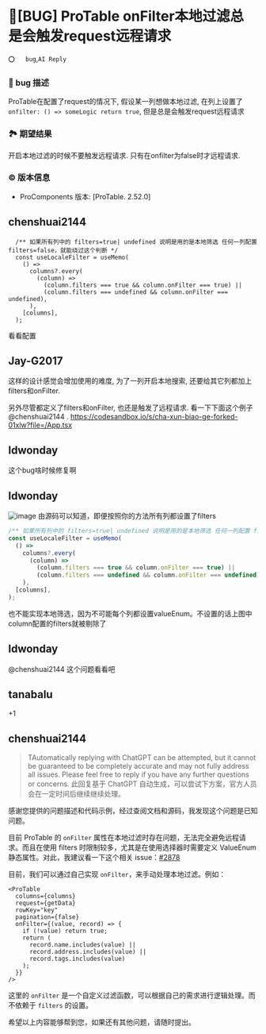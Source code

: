 # 🐛[BUG] ProTable onFilter本地过滤总是会触发request远程请求

`⭕️   bug`,`AI Reply`

### 🐛 bug 描述

ProTable在配置了request的情况下, 假设某一列想做本地过滤, 在列上设置了`onfilter: () => someLogic return true`, 但是总是会触发request远程请求

### 🏞 期望结果

开启本地过滤的时候不要触发远程请求. 只有在onfilter为false时才远程请求.

### © 版本信息

- ProComponents 版本: [ProTable. 2.52.0]

## chenshuai2144

```
  /** 如果所有列中的 filters=true| undefined 说明是用的是本地筛选 任何一列配置 filters=false，就能绕过这个判断 */
  const useLocaleFilter = useMemo(
    () =>
      columns?.every(
        (column) =>
          (column.filters === true && column.onFilter === true) ||
          (column.filters === undefined && column.onFilter === undefined),
      ),
    [columns],
  );

```

看看配置

## Jay-G2017

这样的设计感觉会增加使用的难度, 为了一列开启本地搜索, 还要给其它列都加上filters和onFilter.

另外尽管都定义了filters和onFilter, 也还是触发了远程请求. 看一下下面这个例子 @chenshuai2144 .
https://codesandbox.io/s/cha-xun-biao-ge-forked-01xlw?file=/App.tsx

## ldwonday

这个bug啥时候修复啊

## ldwonday

![image](https://user-images.githubusercontent.com/4630157/143391395-85495084-5156-4379-8750-94c66772b5b9.png)
由源码可以知道，即便按照你的方法所有列都设置了filters

```js
/** 如果所有列中的 filters=true| undefined 说明是用的是本地筛选 任何一列配置 filters=false，就能绕过这个判断 */
const useLocaleFilter = useMemo(
  () =>
    columns?.every(
      (column) =>
        (column.filters === true && column.onFilter === true) ||
        (column.filters === undefined && column.onFilter === undefined),
    ),
  [columns],
);
```

也不能实现本地筛选，因为不可能每个列都设置valueEnum。不设置的话上图中column配置的filters就被剔除了

## ldwonday

@chenshuai2144 这个问题看看吧

## tanabalu

+1

## chenshuai2144

> TAutomatically replying with ChatGPT can be attempted, but it cannot be guaranteed to be completely accurate and may not fully address all issues. Please feel free to reply if you have any further questions or concerns.
> 此回复基于 ChatGPT 自动生成，可以尝试下方案，官方人员会在一定时间后继续继续处理。

感谢您提供的问题描述和代码示例，经过查阅文档和源码，我发现这个问题是已知问题。

目前 ProTable 的 `onFilter` 属性在本地过滤时存在问题，无法完全避免远程请求。而且在使用 filters 时限制较多，尤其是在使用选择器时需要定义 ValueEnum 静态属性。对此，我建议看一下这个相关 issue：[#2878](https://github.com/ant-design/pro-components/issues/2878)

目前，我们可以通过自己实现 `onFilter`，来手动处理本地过滤。例如：

```tsx
<ProTable
  columns={columns}
  request={getData}
  rowKey="key"
  pagination={false}
  onFilter={(value, record) => {
    if (!value) return true;
    return (
      record.name.includes(value) ||
      record.address.includes(value) ||
      record.tags.includes(value)
    );
  }}
/>
```

这里的 `onFilter` 是一个自定义过滤函数，可以根据自己的需求进行逻辑处理。而不依赖于 `filters` 的设置。

希望以上内容能够帮到您，如果还有其他问题，请随时提出。
